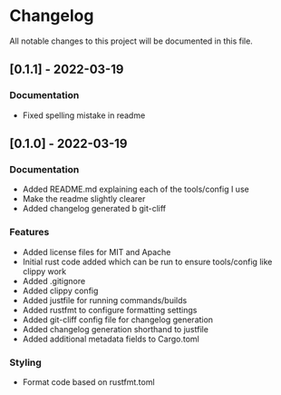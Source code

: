 # Changelog

All notable changes to this project will be documented in this file.

## [0.1.1] - 2022-03-19

### Documentation

- Fixed spelling mistake in readme

## [0.1.0] - 2022-03-19

### Documentation

- Added README.md explaining each of the tools/config I use
- Make the readme slightly clearer
- Added changelog generated b git-cliff

### Features

- Added license files for MIT and Apache
- Initial rust code added which can be run to ensure tools/config like clippy work
- Added .gitignore
- Added clippy config
- Added justfile for running commands/builds
- Added rustfmt to configure formatting settings
- Added git-cliff config file for changelog generation
- Added changelog generation shorthand to justfile
- Added additional metadata fields to Cargo.toml

### Styling

- Format code based on rustfmt.toml

<!-- generated by git-cliff -->
